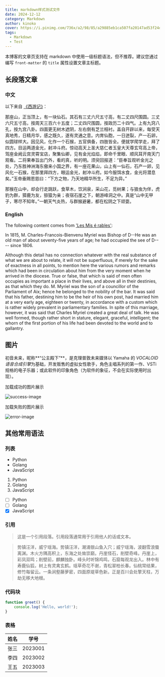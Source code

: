 ```yaml
---
title: markdown样式测试文件
date: 2024-12-12
category: Markdown
author: kinoko
cover: https://i.pinimg.com/736x/a2/98/85/a29885eb1ca507fa20147ad53f24dc3e.jpg
tags:
  - Markdown
  - Test
---
```


本博客的文章页支持在 markdown 中使用一级标题语法，但不推荐。建议您通过编写 `front-matter` 的 `title` 属性设置文章主标题。

## 长段落文章

### 中文

以下来自 [《西游记》](https://www.99csw.com/book/2202/index.htm)：

那座山，正当顶上，有一块仙石。其石有三丈六尺五寸高，有二丈四尺围圆。三丈六尺五寸高，按周天三百六十五度；二丈四尺围圆，按政历二十四气。上有九窍八孔，按九宫八卦。四面更无树木遮阴，左右倒有芝兰相衬。盖自开辟以来，每受天真地秀，日精月华，感之既久，遂有灵通之意。内育仙胞，一日迸裂，产一石卵，似圆球样大。因见风，化作一个石猴，五官俱备，四肢皆全。便就学爬学走，拜了四方。目运两道金光，射冲斗府。惊动高天上圣大慈仁者玉皇大天尊玄穹高上帝，驾座金阙云宫灵霄宝店，聚集仙卿，见有金光焰焰，即命千里眼、顺风耳开南天门观看。二将果奉旨出门外，看的真，听的明。须臾回报道：“臣奉旨观听金光之处，乃东胜神洲海东傲来小国之界，有一座花果山，山上有一仙石，石产一卵，见风化一石猴，在那里拜四方，眼运金光，射冲斗府。如今服饵水食，金光将潜息矣。”玉帝垂赐恩慈曰：“下方之物，乃天地精华所生，不足为异。”

那猴在山中，却会行走跳跃，食草木，饮涧泉，采山花，觅树果；与狼虫为伴，虎豹为群，獐鹿为友，猕猿为亲；夜宿石崖之下，朝游峰洞之中。真是“山中无甲子，寒尽不知年。”一朝天气炎热，与群猴避暑，都在松阴之下顽耍。

### English

The following content comes from ['Les Mis é rables'](https://www.ppzuowen.com/book/en/beicanshijieyingwenban/143992.html):

In 1815, M. Charles-Francois-Bienvenu Myriel was Bishop of D--He was an old man of about seventy-five years of age; he had occupied the see of D---- since 1806.

Although this detail has no connection whatever with the real substance of what we are about to relate, it will not be superfluous, if merely for the sake of exactness in all points, to mention here the various rumors and remarks which had been in circulation about him from the very moment when he arrived in the diocese. True or false, that which is said of men often occupies as important a place in their lives, and above all in their destinies, as that which they do. M. Myriel was the son of a councillor of the Parliament of Aix; hence he belonged to the nobility of the bar. It was said that his father, destining him to be the heir of his own post, had married him at a very early age, eighteen or twenty, in accordance with a custom which is rather widely prevalent in parliamentary families. In spite of this marriage, however, it was said that Charles Myriel created a great deal of talk. He was well formed, though rather short in stature, elegant, graceful, intelligent; the whorn of the first portion of his life had been devoted to the world and to gallantry.

## 图片

初音未来，昵称**“公主殿下”**，是克理普敦未来媒体以 Yamaha 的 *VOCALOID 语音合成引擎*为基础，开发贩售的虚拟女性歌手，角色主唱系列的第一作、VSTi 规格的电子乐器；或此软件的印象角色（为软件的象征，不会在实际使用时出现）。

加载成功的图片展示

![success-image](https://i.pinimg.com/564x/51/b8/75/51b875f97bcae764cf78ada31cc1e464.jpg)

加载失败的图片展示

![error-image](https://error-image.com)

## 其他常用语法

### 列表

- Python
- Golang
- JavaScript

1. Python
2. Golang
3. JavaScript

- [ ] Python
- [ ] Golang
- [x] JavaScript

### 引用

> 这是一个引用段落。引用段落通常用于引用他人的话或文本。

> 势镇汪洋，威宁瑶海。势镇汪洋，潮涌银山鱼入穴；威宁瑶海，波翻雪浪蜃离渊。木火方隅高积上，东海之处耸崇巅。丹崖怪石，削壁奇峰。丹崖上，彩凤双鸣；削壁前，麒麟独卧。峰头时听锦鸡鸣，石窟每观龙出入。林中有寿鹿仙狐，树上有灵禽玄鹤。瑶草奇花不谢，青松翠柏长春。仙桃常结果，修竹每留云。一条涧壑藤萝密，四面原堤草色新。正是百川会处擎天柱，万劫无移大地根。

### 代码块

```javascript
function greet() {
	console.log('Hello, world!');
}
```

### 表格

| 姓名 | 学号    |
| ---- | ------- |
| 张三 | 2023001 |
| 李四 | 2023002 |
| 王五 | 2023003 |